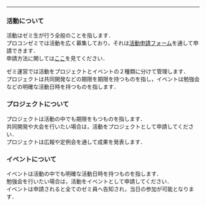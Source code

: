 - - - - - 
### 活動について
活動はゼミ生が行う全般のことを指します．  
プロコンゼミでは活動を広く募集しており，それは[活動申請フォーム](https://forms.office.com/pages/responsepage.aspx?id=XYP-cpVeEkWK4KezivJfyK5BEbfQJ5dCrd_DDpwb9StUM1JKWFU4UUQzMEk2SVdKQ0I3S1o3V1dUTy4u)を通して申請できます．  
申請方法に関しては[ここ](ActivityDocument/ApplyGuide)を見てください． 　

ゼミ運営では活動をプロジェクトとイベントの２種類に分けて管理します．  
プロジェクトは共同開発などの期限を期限を持つものを指し，イベントは勉強会などの明確な活動日時を持つものを指します．
  
  
### プロジェクトについて
プロジェクトは活動の中でも期限をもつものを指します．  
共同開発や大会を行いたい場合は，活動をプロジェクトとして申請してください．  
プロジェクトは広報や定例会を通して成果を発表します．  
  
  
### イベントについて
イベントは活動の中でも明確な活動日時を持つものを指します．  
勉強会を行いたい場合は，活動をイベントとして申請してください．  
イベントは申請されると全てのゼミ員へ告知され，当日の参加が可能となります． 　
